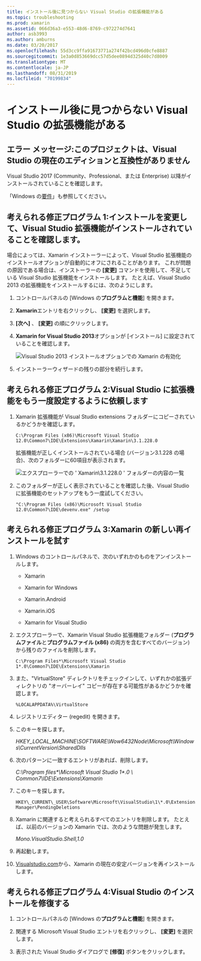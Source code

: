 ```yaml
---
title: インストール後に見つからない Visual Studio の拡張機能がある
ms.topic: troubleshooting
ms.prod: xamarin
ms.assetid: 066d36a3-e553-48d6-8769-c972274d7641
author: asb3993
ms.author: amburns
ms.date: 03/20/2017
ms.openlocfilehash: 55d3cc9ffa91673771a274f42bcd496d0cfe8887
ms.sourcegitcommit: 1e3a0d853669dcc57d5dee0894d325d40c7d8009
ms.translationtype: MT
ms.contentlocale: ja-JP
ms.lasthandoff: 08/31/2019
ms.locfileid: "70199834"
---
```

# <a name="missing-visual-studio-extensions-after-installation"></a>インストール後に見つからない Visual Studio の拡張機能がある

## <a name="error-message-this-project-is-incompatible-with-the-current-edition-of-visual-studio"></a>エラー メッセージ:このプロジェクトは、Visual Studio の現在のエディションと互換性がありません

Visual Studio 2017 (Community、Professional、または Enterprise) 以降がインストールされていることを確認します。

「Windows の[要件](~/cross-platform/get-started/requirements.md#windows-requirements)」も参照してください。

## <a name="possible-fix-1-change-the-installation-to-make-sure-the-visual-studio-extensions-are-installed"></a>考えられる修正プログラム 1:インストールを変更して、Visual Studio 拡張機能がインストールされていることを確認します。

場合によっては、Xamarin インストーラーによって、Visual Studio 拡張機能のインストールオプションが自動的にオフにされることがあります。 これが問題の原因である場合は、インストーラーの **[変更]** コマンドを使用して、不足している Visual Studio 拡張機能をインストールします。 たとえば、Visual Studio 2013 の拡張機能をインストールするには、次のようにします。

1. コントロールパネルの [Windows の**プログラムと機能**] を開きます。

2. **Xamarin**エントリを右クリックし、 **[変更]** を選択します。

3. **[次へ]** 、 **[変更]** の順にクリックします。

4. **Xamarin for Visual Studio 2013**オプションが [インストール] に設定されていることを確認します。

    ![](missing-vs-extensions-images/installer.png "Visual Studio 2013 インストールオプションでの Xamarin の有効化")

5. インストーラーウィザードの残りの部分を続行します。

## <a name="possible-fix-2-ask-visual-studio-to-set-up-the-extensions-again"></a>考えられる修正プログラム 2:Visual Studio に拡張機能をもう一度設定するように依頼します

1. Xamarin 拡張機能が Visual Studio extensions フォルダーにコピーされているかどうかを確認します。

    `C:\Program Files (x86)\Microsoft Visual Studio 12.0\Common7\IDE\Extensions\Xamarin\Xamarin\3.1.228.0`

    拡張機能が正しくインストールされている場合 (バージョン3.1.228 の場合)、次のフォルダーに60項目が表示されます。


    ![](missing-vs-extensions-images/folder.png "エクスプローラーでの ' Xamarin\3.1.228.0 ' フォルダーの内容の一覧")

2. このフォルダーが正しく表示されていることを確認した後、Visual Studio に拡張機能のセットアップをもう一度試してください。

    `"C:\Program Files (x86)\Microsoft Visual Studio 12.0\Common7\IDE\devenv.exe" /setup`

## <a name="possible-fix-3-try-a-fresh-reinstall-of-xamarin"></a>考えられる修正プログラム 3:Xamarin の新しい再インストールを試す

1. Windows のコントロールパネルで、次のいずれかのものをアンインストールします。

    * Xamarin

    * Xamarin for Windows

    * Xamarin.Android

    * Xamarin.iOS

    * Xamarin for Visual Studio

2. エクスプローラーで、Xamarin Visual Studio 拡張機能フォルダー (**プログラムファイル**と**プログラムファイル (x86)** の両方を含むすべてのバージョン) から残りのファイルを削除します。

    `C:\Program Files*\Microsoft Visual Studio 1*.0\Common7\IDE\Extensions\Xamarin`

3. また、"VirtualStore" ディレクトリをチェックインして、いずれかの拡張ディレクトリの "オーバーレイ" コピーが存在する可能性があるかどうかを確認します。

    `%LOCALAPPDATA%\VirtualStore`

4. レジストリエディター (regedit) を開きます。

5. このキーを探します。

    _HKEY\_LOCAL\_MACHINE\SOFTWARE\Wow6432Node\Microsoft\Windows\CurrentVersion\SharedDlls_

6. 次のパターンに一致するエントリがあれば、削除します。

    _C:\Program files\*\Microsoft Visual Studio 1\*.0 \ Common7\IDE\Extensions\Xamarin_

7. このキーを探します。

    `HKEY\_CURRENT\_USER\Software\Microsoft\VisualStudio\1\*.0\ExtensionManager\PendingDeletions`

8. Xamarin に関連すると考えられるすべてのエントリを削除します。 たとえば、以前のバージョンの Xamarin では、次のような問題が発生します。

    _Mono.VisualStudio.Shell,1.0_

9. 再起動します。

10. [Visualstudio.com](https://visualstudio.com/xamarin)から、Xamarin の現在の安定バージョンを再インストールします。

## <a name="possible-fix-4-repair-visual-studio-installation"></a>考えられる修正プログラム 4:Visual Studio のインストールを修復する

1. コントロールパネルの [Windows の**プログラムと機能**] を開きます。

2. 関連する Microsoft Visual Studio エントリを右クリックし、 **[変更]** を選択します。

3. 表示された Visual Studio ダイアログで **[修復]** ボタンをクリックします。
